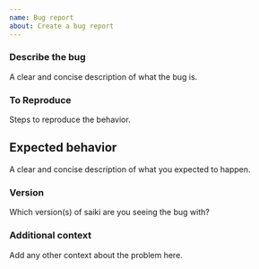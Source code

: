 ```yaml
---
name: Bug report
about: Create a bug report
---
```


### Describe the bug

A clear and concise description of what the bug is.

### To Reproduce

Steps to reproduce the behavior.

## Expected behavior

A clear and concise description of what you expected to happen.

### Version

Which version(s) of saiki are you seeing the bug with?

### Additional context

Add any other context about the problem here.